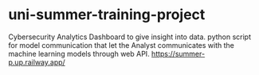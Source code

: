 # uni-summer-training-project
Cybersecurity Analytics Dashboard to give insight into data.
python script for model communication that let the Analyst communicates with the machine learning models through web API.
https://summer-p.up.railway.app/

